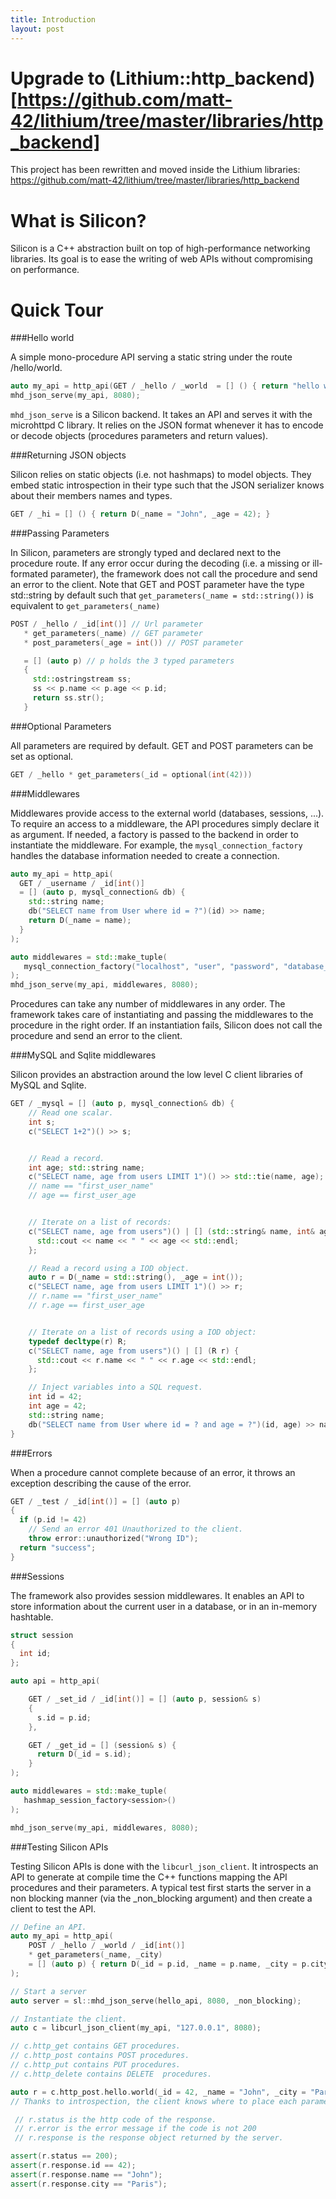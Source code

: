 ```yaml
---
title: Introduction
layout: post
---
```


Upgrade to (Lithium::http_backend)[https://github.com/matt-42/lithium/tree/master/libraries/http_backend]
======================================

This project has been rewritten and moved inside the Lithium libraries:
https://github.com/matt-42/lithium/tree/master/libraries/http_backend

What is Silicon?
=================================

Silicon is a C++ abstraction built on top of high-performance
networking libraries. Its goal is to ease the writing of web APIs without
compromising on performance.

<!--
C++ has never been a popular language to write web servers for many
reasons.  It has a reputation of being a low level language that
leaves the programmer deal with low level things like memory managment
or other error prone tasks. It is also a strongly typed and usually
more verbose than other untyped dynamic languages. It also have a much
longer learning curve.

However, when performance matters, C++ is one of the few choices
left. Simply because it is one of the few languages that does impact the
runtime with a virtual machine, a just in time compiler or a garbage
collector, and because it allows the programmer to directly access low
level optimization like SIMD or thread level parallelism.

Silicon provides the best of both world by providing an almost free
and easy to use abstraction to write web servers and by relying on
fast and scalable C web servers. More than being fast, it is also
secure: No pointer manipulation, no memory managment is left to the
user, and it's static paradigm allows the compiler to detect most of
the errors at compile time. Finally, even if it is C++ and templates,
you will not have to be a C++ master to leverage the framework, no
virtual class, inheritance, or heavy meta programming are required.

Features
=========================

 - GET, POST, and url parameters
 - Databases middlewares
 - Simple object relational mapping
 - Sessions
 - HTTP client
 - LibMicrohttpd and LWAN support
 - Websockets with websocketpp
 - Generation of javascript bindings.

-->

Quick Tour
=========================

###Hello world

A simple mono-procedure API serving a static string under the route /hello/world.

```c++
auto my_api = http_api(GET / _hello / _world  = [] () { return "hello world";});
mhd_json_serve(my_api, 8080);
```

```mhd_json_serve``` is a Silicon backend. It takes an API and serves
it with the microhttpd C library. It relies on the JSON format whenever it has to
encode or decode objects (procedures parameters and return values).

###Returning JSON objects

Silicon relies on static objects (i.e. not hashmaps) to model
objects. They embed static introspection in their type such that the
JSON serializer knows about their members names and types.

```c++
GET / _hi = [] () { return D(_name = "John", _age = 42); }
```

###Passing Parameters

In Silicon, parameters are strongly typed and declared next to the
procedure route. If any error occur during the decoding (i.e. a missing or
ill-formated parameter), the framework
does not call the procedure and send an error to the client.
Note that GET and POST parameter have the type std::string by default such that
```get_parameters(_name = std::string())``` is equivalent to
```get_parameters(_name)```

```c++
POST / _hello / _id[int()] // Url parameter
   * get_parameters(_name) // GET parameter
   * post_parameters(_age = int()) // POST parameter

   = [] (auto p) // p holds the 3 typed parameters
   {
     std::ostringstream ss;
     ss << p.name << p.age << p.id;
     return ss.str();
   }
```

###Optional Parameters

All parameters are required by default. GET and POST parameters can be set as optional.

```c++
GET / _hello * get_parameters(_id = optional(int(42)))
```

###Middlewares

Middlewares provide access to the external world (databases, sessions,
...). To require an access to a middleware, the API procedures simply
declare it as argument. If needed, a factory is passed to the backend
in order to instantiate the middleware. For example, the
```mysql_connection_factory``` handles the database information needed to
create a connection.

```c++
auto my_api = http_api(
  GET / _username / _id[int()]
  = [] (auto p, mysql_connection& db) {
    std::string name;
    db("SELECT name from User where id = ?")(id) >> name;
    return D(_name = name);
  }
);

auto middlewares = std::make_tuple(
   mysql_connection_factory("localhost", "user", "password", "database_name")
);
mhd_json_serve(my_api, middlewares, 8080);

```

Procedures can take any number of middlewares in any order. The
framework takes care of instantiating and passing the middlewares to
the procedure in the right order. If an instantiation fails, Silicon
does not call the procedure and send an error to the client.

###MySQL and Sqlite middlewares

Silicon provides an abstraction around the low level C client libraries of MySQL and Sqlite.

```c++
GET / _mysql = [] (auto p, mysql_connection& db) {
    // Read one scalar.
    int s;
    c("SELECT 1+2")() >> s;


    // Read a record.
    int age; std::string name;
    c("SELECT name, age from users LIMIT 1")() >> std::tie(name, age);
    // name == "first_user_name"
    // age == first_user_age


    // Iterate on a list of records:
    c("SELECT name, age from users")() | [] (std::string& name, int& age) {
      std::cout << name << " " << age << std::endl;
    };

    // Read a record using a IOD object.
    auto r = D(_name = std::string(), _age = int());
    c("SELECT name, age from users LIMIT 1")() >> r;
    // r.name == "first_user_name"
    // r.age == first_user_age


    // Iterate on a list of records using a IOD object:
    typedef decltype(r) R;
    c("SELECT name, age from users")() | [] (R r) {
      std::cout << r.name << " " << r.age << std::endl;
    };

    // Inject variables into a SQL request.
    int id = 42;
    int age = 42;
    std::string name;
    db("SELECT name from User where id = ? and age = ?")(id, age) >> name;
}
```

###Errors

When a procedure cannot complete because of an error, it throws an
exception describing the cause of the error.

```c++
GET / _test / _id[int()] = [] (auto p)
{
  if (p.id != 42)
    // Send an error 401 Unauthorized to the client.
    throw error::unauthorized("Wrong ID");
  return "success";
}
```

###Sessions

The framework also provides session middlewares. It enables an API to
store information about the current user in a database, or in an
in-memory hashtable.

```c++
struct session
{
  int id;
};

auto api = http_api(

    GET / _set_id / _id[int()] = [] (auto p, session& s)
    {
      s.id = p.id;
    },

    GET / _get_id = [] (session& s) {
      return D(_id = s.id);
    }
);

auto middlewares = std::make_tuple(
   hashmap_session_factory<session>()
);

mhd_json_serve(my_api, middlewares, 8080);
```

###Testing Silicon APIs

Testing Silicon APIs is done with the ```libcurl_json_client```. It
introspects an API to generate at compile time the C++ functions
mapping the API procedures and their parameters.  A typical test first starts
the server in a non blocking manner (via the _non_blocking argument) and
then  create a client to test the API.

```c++
// Define an API.
auto my_api = http_api(
    POST / _hello / _world / _id[int()]
    * get_parameters(_name, _city)
    = [] (auto p) { return D(_id = p.id, _name = p.name, _city = p.city); }
);

// Start a server
auto server = sl::mhd_json_serve(hello_api, 8080, _non_blocking);

// Instantiate the client.
auto c = libcurl_json_client(my_api, "127.0.0.1", 8080);

// c.http_get contains GET procedures.
// c.http_post contains POST procedures.
// c.http_put contains PUT procedures.
// c.http_delete contains DELETE  procedures.

auto r = c.http_post.hello.world(_id = 42, _name = "John", _city = "Paris");
// Thanks to introspection, the client knows where to place each parameter in the request.

 // r.status is the http code of the response.
 // r.error is the error message if the code is not 200
 // r.response is the response object returned by the server.

assert(r.status == 200);
assert(r.response.id == 42);
assert(r.response.name == "John");
assert(r.response.city == "Paris");
```
